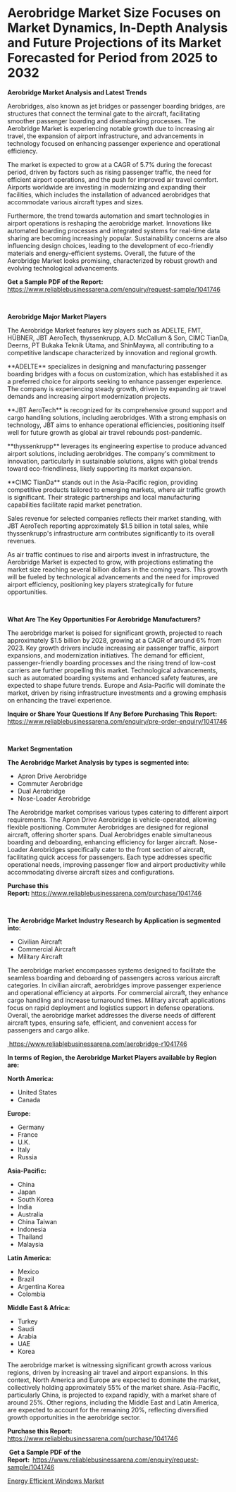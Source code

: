 <p><h1>Aerobridge Market Size Focuses on Market Dynamics, In-Depth Analysis and Future Projections of its Market Forecasted for Period from 2025 to 2032</h1></p><p><strong>Aerobridge Market Analysis and Latest Trends</strong></p>
<p><p>Aerobridges, also known as jet bridges or passenger boarding bridges, are structures that connect the terminal gate to the aircraft, facilitating smoother passenger boarding and disembarking processes. The Aerobridge Market is experiencing notable growth due to increasing air travel, the expansion of airport infrastructure, and advancements in technology focused on enhancing passenger experience and operational efficiency.</p><p>The market is expected to grow at a CAGR of 5.7% during the forecast period, driven by factors such as rising passenger traffic, the need for efficient airport operations, and the push for improved air travel comfort. Airports worldwide are investing in modernizing and expanding their facilities, which includes the installation of advanced aerobridges that accommodate various aircraft types and sizes.</p><p>Furthermore, the trend towards automation and smart technologies in airport operations is reshaping the aerobridge market. Innovations like automated boarding processes and integrated systems for real-time data sharing are becoming increasingly popular. Sustainability concerns are also influencing design choices, leading to the development of eco-friendly materials and energy-efficient systems. Overall, the future of the Aerobridge Market looks promising, characterized by robust growth and evolving technological advancements.</p></p>
<p><strong>Get a Sample PDF of the Report:&nbsp;</strong> <a href="https://www.reliablebusinessarena.com/enquiry/request-sample/1041746?utm_campaign=2131&utm_medium=2&utm_source=Github&utm_content=ia&utm_term=16022025&utm_id=aerobridge">https://www.reliablebusinessarena.com/enquiry/request-sample/1041746</a></p>
<p>&nbsp;</p>
<p><strong>Aerobridge Major Market Players</strong></p>
<p><p>The Aerobridge Market features key players such as ADELTE, FMT, HÜBNER, JBT AeroTech, thyssenkrupp, A.D. McCallum & Son, CIMC TianDa, Deerns, PT Bukaka Teknik Utama, and ShinMaywa, all contributing to a competitive landscape characterized by innovation and regional growth.</p><p>**ADELTE** specializes in designing and manufacturing passenger boarding bridges with a focus on customization, which has established it as a preferred choice for airports seeking to enhance passenger experience. The company is experiencing steady growth, driven by expanding air travel demands and increasing airport modernization projects.</p><p>**JBT AeroTech** is recognized for its comprehensive ground support and cargo handling solutions, including aerobridges. With a strong emphasis on technology, JBT aims to enhance operational efficiencies, positioning itself well for future growth as global air travel rebounds post-pandemic.</p><p>**thyssenkrupp** leverages its engineering expertise to produce advanced airport solutions, including aerobridges. The company's commitment to innovation, particularly in sustainable solutions, aligns with global trends toward eco-friendliness, likely supporting its market expansion.</p><p>**CIMC TianDa** stands out in the Asia-Pacific region, providing competitive products tailored to emerging markets, where air traffic growth is significant. Their strategic partnerships and local manufacturing capabilities facilitate rapid market penetration.</p><p>Sales revenue for selected companies reflects their market standing, with JBT AeroTech reporting approximately $1.5 billion in total sales, while thyssenkrupp's infrastructure arm contributes significantly to its overall revenues.</p><p>As air traffic continues to rise and airports invest in infrastructure, the Aerobridge Market is expected to grow, with projections estimating the market size reaching several billion dollars in the coming years. This growth will be fueled by technological advancements and the need for improved airport efficiency, positioning key players strategically for future opportunities.</p></p>
<p>&nbsp;</p>
<p><strong>What Are The Key Opportunities For Aerobridge Manufacturers?</strong></p>
<p><p>The aerobridge market is poised for significant growth, projected to reach approximately $1.5 billion by 2028, growing at a CAGR of around 6% from 2023. Key growth drivers include increasing air passenger traffic, airport expansions, and modernization initiatives. The demand for efficient, passenger-friendly boarding processes and the rising trend of low-cost carriers are further propelling this market. Technological advancements, such as automated boarding systems and enhanced safety features, are expected to shape future trends. Europe and Asia-Pacific will dominate the market, driven by rising infrastructure investments and a growing emphasis on enhancing the travel experience.</p></p>
<p><strong>Inquire or Share Your Questions If Any Before Purchasing This Report:</strong> <a href="https://www.reliablebusinessarena.com/enquiry/pre-order-enquiry/1041746?utm_campaign=2131&utm_medium=2&utm_source=Github&utm_content=ia&utm_term=16022025&utm_id=aerobridge">https://www.reliablebusinessarena.com/enquiry/pre-order-enquiry/1041746</a></p>
<p>&nbsp;</p>
<p><strong>Market Segmentation</strong></p>
<p><strong>The Aerobridge Market Analysis by types is segmented into:</strong></p>
<p><ul><li>Apron Drive Aerobridge</li><li>Commuter Aerobridge</li><li>Dual Aerobridge</li><li>Nose-Loader Aerobridge</li></ul></p>
<p><p>The Aerobridge market comprises various types catering to different airport requirements. The Apron Drive Aerobridge is vehicle-operated, allowing flexible positioning. Commuter Aerobridges are designed for regional aircraft, offering shorter spans. Dual Aerobridges enable simultaneous boarding and deboarding, enhancing efficiency for larger aircraft. Nose-Loader Aerobridges specifically cater to the front section of aircraft, facilitating quick access for passengers. Each type addresses specific operational needs, improving passenger flow and airport productivity while accommodating diverse aircraft sizes and configurations.</p></p>
<p><strong>Purchase this Report:&nbsp;</strong><a href="https://www.reliablebusinessarena.com/purchase/1041746?utm_campaign=2131&utm_medium=2&utm_source=Github&utm_content=ia&utm_term=16022025&utm_id=aerobridge">https://www.reliablebusinessarena.com/purchase/1041746</a></p>
<p>&nbsp;</p>
<p><strong>The Aerobridge Market Industry Research by Application is segmented into:</strong></p>
<p><ul><li>Civilian Aircraft</li><li>Commercial Aircraft</li><li>Military Aircraft</li></ul></p>
<p><p>The aerobridge market encompasses systems designed to facilitate the seamless boarding and deboarding of passengers across various aircraft categories. In civilian aircraft, aerobridges improve passenger experience and operational efficiency at airports. For commercial aircraft, they enhance cargo handling and increase turnaround times. Military aircraft applications focus on rapid deployment and logistics support in defense operations. Overall, the aerobridge market addresses the diverse needs of different aircraft types, ensuring safe, efficient, and convenient access for passengers and cargo alike.</p></p>
<p><a href="https://www.reliablebusinessarena.com/aerobridge-r1041746?utm_campaign=2131&utm_medium=2&utm_source=Github&utm_content=ia&utm_term=16022025&utm_id=aerobridge">&nbsp;https://www.reliablebusinessarena.com/aerobridge-r1041746</a></p>
<p><strong>In terms of Region, the Aerobridge Market Players available by Region are:</strong></p>
<p>
    <p> <strong> North America: </strong>
        <ul>
            <li>United States</li>
            <li>Canada</li>
        </ul>
        </p> 
    <p> <strong> Europe: </strong>
        <ul>
            <li>Germany</li>
            <li>France</li>
            <li>U.K.</li>
            <li>Italy</li>
            <li>Russia</li>
        </ul>
        </p> 
    <p> <strong> Asia-Pacific: </strong>
        <ul>
            <li>China</li>
            <li>Japan</li>
            <li>South Korea</li>
            <li>India</li>
            <li>Australia</li>
            <li>China Taiwan</li>
            <li>Indonesia</li>
            <li>Thailand</li>
            <li>Malaysia</li>
        </ul>
        </p> 
    <p> <strong> Latin America: </strong>
        <ul>
            <li>Mexico</li>
            <li>Brazil</li>
            <li>Argentina Korea</li>
            <li>Colombia</li>
        </ul>
        </p> 
    <p> <strong> Middle East & Africa: </strong>
        <ul>
            <li>Turkey</li>
            <li>Saudi</li>
            <li>Arabia</li>
            <li>UAE</li>
            <li>Korea</li>
        </ul>
    </p>
    </p>
<p><p>The aerobridge market is witnessing significant growth across various regions, driven by increasing air travel and airport expansions. In this context, North America and Europe are expected to dominate the market, collectively holding approximately 55% of the market share. Asia-Pacific, particularly China, is projected to expand rapidly, with a market share of around 25%. Other regions, including the Middle East and Latin America, are expected to account for the remaining 20%, reflecting diversified growth opportunities in the aerobridge sector.</p></p>
<p><strong>Purchase this Report: </strong><a href="https://www.reliablebusinessarena.com/purchase/1041746?utm_campaign=2131&utm_medium=2&utm_source=Github&utm_content=ia&utm_term=16022025&utm_id=aerobridge">https://www.reliablebusinessarena.com/purchase/1041746</a></p>
<p>&nbsp;<strong>Get a Sample PDF of the Report:&nbsp;&nbsp;</strong><a href="https://www.reliablebusinessarena.com/enquiry/request-sample/1041746?utm_campaign=2131&utm_medium=2&utm_source=Github&utm_content=ia&utm_term=16022025&utm_id=aerobridge">https://www.reliablebusinessarena.com/enquiry/request-sample/1041746</a></p>
<p><strong></strong></p>
<p><p><a href="https://github.com/SamiaChowdhury801/Market-Research-Report-List-1/blob/main/energy-efficient-windows-market.md?utm_campaign=2131&utm_medium=2&utm_source=Github&utm_content=ia&utm_term=16022025&utm_id=aerobridge">Energy Efficient Windows Market</a></p></p>